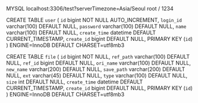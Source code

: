 MYSQL
localhost:3306/test?serverTimezone=Asia/Seoul
root / 1234

CREATE TABLE `user` (
`id` bigint NOT NULL AUTO_INCREMENT,
`login_id` varchar(100) DEFAULT NULL,
`password` varchar(100) DEFAULT NULL,
`name` varchar(100) DEFAULT NULL,
`create_time` datetime DEFAULT CURRENT_TIMESTAMP,
`create_id` bigint DEFAULT NULL,
PRIMARY KEY (`id`)
) ENGINE=InnoDB DEFAULT CHARSET=utf8mb3

CREATE TABLE `file` (
`id` bigint NOT NULL,
`ref_path` varchar(100) DEFAULT NULL,
`ref_id` bigint DEFAULT NULL,
`ori_name` varchar(100) DEFAULT NULL,
`new_name` varchar(200) DEFAULT NULL,
`save_path` varchar(200) DEFAULT NULL,
`ext` varchar(45) DEFAULT NULL,
`type` varchar(100) DEFAULT NULL,
`size` int DEFAULT NULL,
`create_time` datetime DEFAULT CURRENT_TIMESTAMP,
`create_id` bigint DEFAULT NULL,
PRIMARY KEY (`id`)
) ENGINE=InnoDB DEFAULT CHARSET=utf8mb3